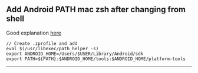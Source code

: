 ## Add Android PATH mac zsh after changing from shell

Good explanation [here](https://youtu.be/yGmN7F4Gfos?t=171) 

```
// Create .zprofile and add
eval $(/usr/libexec/path_helper -s)
export ANDROID_HOME=/Users/$USER/Library/Android/sdk
export PATH=${PATH}:$ANDROID_HOME/tools:$ANDROID_HOME/platform-tools
````
---------
